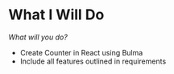 # What I Will Do
*What will you do?*

- Create Counter in React using Bulma
- Include all features outlined in requirements